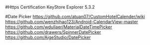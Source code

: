 #Https Certification
KeyStore Explorer 5.3.2

#Date Picker
https://github.com/atuan07/CustomHotelCalender/wiki
https://github.com/wenzhihao123/Android-CalendarView-master
https://github.com/wdullaer/MaterialDateTimePicker
https://github.com/drawers/SpinnerDatePicker
https://github.com/AigeStudio/DatePicker